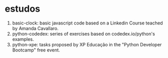 # estudos

1) basic-clock: basic javascript code based on a Linkedin Course teached by Amanda Cavallaro.
2) python-codedex: series of exercises based on codedex.io/python's examples.
3) python-xpe: tasks proposed by XP Educação in the "Python Developer Bootcamp" free event.
